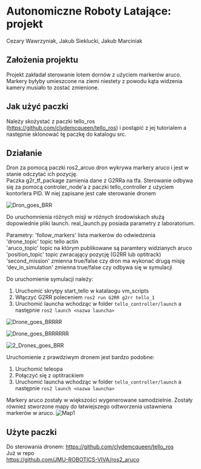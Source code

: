 # Autonomiczne Roboty Latające: projekt
Cezary Wawrzyniak, Jakub Sieklucki, Jakub Marciniak

## Założenia projektu  
Projekt zakładał sterowanie lotem dornów z użyciem markerów aruco. 
Markery byłyby umieszcone na ziemi niestety z powodu kąta widzenia kamery musiało to zostać zmienione.   

## Jak użyć paczki
Należy skożystać z paczki tello_ros (https://github.com/clydemcqueen/tello_ros) i postąpić z jej tutorialem
a następnie sklonować tę paczkę do katalogu src.


## Działanie
Dron za pomocą paczki ros2_arcuo dron wykrywa markery aruco i jest w stanie odczytać ich pozycję.  
Paczka g2r_tf_package zamienia dane z G2RRa na tfa. 
Sterowanie odbywa się za pomocą controler_node'a z paczki tello_controller z użyciem kontorlera PID. 
W niej zapisane jest całe sterowanie dronem

![Dron_goes_BRR](https://user-images.githubusercontent.com/80836780/214312763-63d8d503-a1b0-4505-b3c3-7c2f42312d47.gif)

Do uruchomnienia różnych misji w różnych środowiskach służą dopowiednie pliki launch.
real_launch.py posiada parametry z laboratorium.


Parametry:
'follow_markers' lista markerów do odwiedzenia  
'drone_topic' topic tello actin  
'aruco_topic' topic na którym publikowane są paramtery widzianych aruco  
'position_topic' topic zwracający pozycję (G2RR lub optitrack)  
'second_mission' zmienna true/false czy dron ma wykonać drugą misję  
'dev_in_simulation' zmienna true/false czy odbywa się w symulacji  


Do uruchomienie symulacji należy:  
1. Uruchomić skrytpy start_tello w katalaogu vm_scripts
2. Włączyć G2RR poleceniem ```ros2 run G2RR g2rr tello_1 ```
3. Uruchomić launcha wchodząc w folder ```tello_controller/launch``` a następnie ```ros2 launch <nazwa launcha>```

![Drone_goes_BRRRR](https://user-images.githubusercontent.com/80836780/214314146-0d52bc7b-6ce6-48a4-8c8f-d90281ab3dc3.gif)

![Drone_goes_BRRRRRR](https://user-images.githubusercontent.com/80836780/214315608-816f0503-9ed1-4b3c-9d14-6c07749dff2d.gif)

![2_Drones_goes_BRR](https://user-images.githubusercontent.com/80836780/214315813-814aed4c-c7f6-4f30-9831-48c51d6bbd7b.gif)


Uruchomienie z prawdziwym dronem jest bardzo podobne:
1. Uruchomić teleopa
2. Połączyć się z optitrackiem
3. Uruchomić launcha wchodząc w folder ```tello_controller/launch``` a następnie ```ros2 launch <nazwa launcha>```

Markery aruco zostały w większości wygenerowane samodzielnie.
Zostały również stworzone mapy do łatwiejszego odtworzenia ustawniena markerów w aruco.
![Map1](https://user-images.githubusercontent.com/80836780/214316930-7ff73b32-a685-42ea-91d5-53411110b861.png)


## Użyte paczki
Do sterowania dronem:
https://github.com/clydemcqueen/tello_ros  
Już w repo  
https://github.com/JMU-ROBOTICS-VIVA/ros2_aruco
